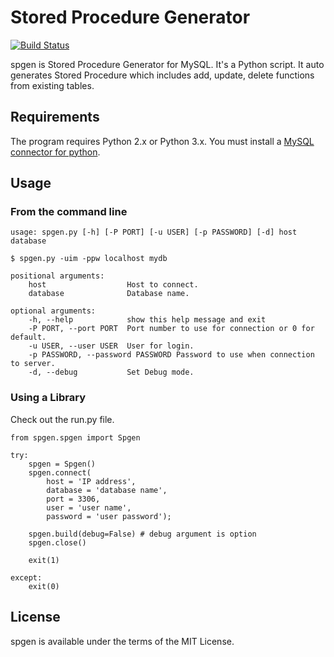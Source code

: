 # Stored Procedure Generator
[![Build Status](https://travis-ci.org/jongha/spgen.png?branch=master)](https://travis-ci.org/jongha/spgen)

spgen is Stored Procedure Generator for MySQL. It's a Python script. It auto generates Stored Procedure which includes add, update, delete functions from existing tables.

## Requirements

The program requires Python 2.x or Python 3.x.
You must install a [MySQL connector for python](http://dev.mysql.com/downloads/connector/python/).

## Usage

### From the command line

    usage: spgen.py [-h] [-P PORT] [-u USER] [-p PASSWORD] [-d] host database

    $ spgen.py -uim -ppw localhost mydb

    positional arguments:
        host                  Host to connect.
        database              Database name.

    optional arguments:
        -h, --help            show this help message and exit
        -P PORT, --port PORT  Port number to use for connection or 0 for default.
        -u USER, --user USER  User for login.
        -p PASSWORD, --password PASSWORD Password to use when connection to server.
        -d, --debug           Set Debug mode.


### Using a Library

Check out the run.py file.

```
from spgen.spgen import Spgen

try:
    spgen = Spgen()
    spgen.connect(
        host = 'IP address',
        database = 'database name',
        port = 3306,
        user = 'user name',
        password = 'user password');

    spgen.build(debug=False) # debug argument is option
    spgen.close()

    exit(1)

except:
    exit(0)
```

## License

spgen is available under the terms of the MIT License.
